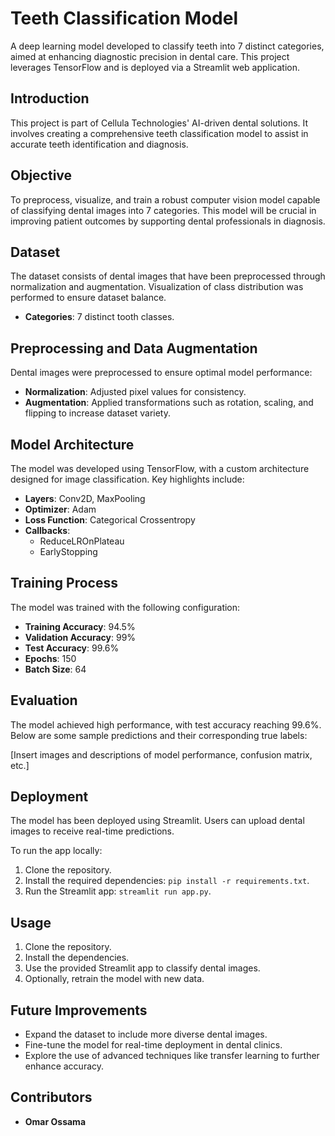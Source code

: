 # Teeth Classification Model

A deep learning model developed to classify teeth into 7 distinct categories, aimed at enhancing diagnostic precision in dental care. This project leverages TensorFlow and is deployed via a Streamlit web application.

## Introduction

This project is part of Cellula Technologies' AI-driven dental solutions. It involves creating a comprehensive teeth classification model to assist in accurate teeth identification and diagnosis.

## Objective

To preprocess, visualize, and train a robust computer vision model capable of classifying dental images into 7 categories. This model will be crucial in improving patient outcomes by supporting dental professionals in diagnosis.

## Dataset

The dataset consists of dental images that have been preprocessed through normalization and augmentation. Visualization of class distribution was performed to ensure dataset balance.

- **Categories**: 7 distinct tooth classes.

## Preprocessing and Data Augmentation

Dental images were preprocessed to ensure optimal model performance:

- **Normalization**: Adjusted pixel values for consistency.
- **Augmentation**: Applied transformations such as rotation, scaling, and flipping to increase dataset variety.

## Model Architecture

The model was developed using TensorFlow, with a custom architecture designed for image classification. Key highlights include:

- **Layers**: Conv2D, MaxPooling
- **Optimizer**: Adam
- **Loss Function**: Categorical Crossentropy
- **Callbacks**:
  - ReduceLROnPlateau
  - EarlyStopping

## Training Process

The model was trained with the following configuration:

- **Training Accuracy**: 94.5%
- **Validation Accuracy**: 99%
- **Test Accuracy**: 99.6%
- **Epochs**: 150
- **Batch Size**: 64

## Evaluation

The model achieved high performance, with test accuracy reaching 99.6%. Below are some sample predictions and their corresponding true labels:

[Insert images and descriptions of model performance, confusion matrix, etc.]

## Deployment

The model has been deployed using Streamlit. Users can upload dental images to receive real-time predictions.

To run the app locally:

1. Clone the repository.
2. Install the required dependencies: `pip install -r requirements.txt`.
3. Run the Streamlit app: `streamlit run app.py`.

## Usage

1. Clone the repository.
2. Install the dependencies.
3. Use the provided Streamlit app to classify dental images.
4. Optionally, retrain the model with new data.

## Future Improvements

- Expand the dataset to include more diverse dental images.
- Fine-tune the model for real-time deployment in dental clinics.
- Explore the use of advanced techniques like transfer learning to further enhance accuracy.

## Contributors

- **Omar Ossama**
